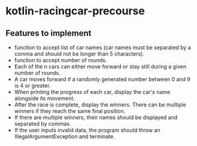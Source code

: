 # kotlin-racingcar-precourse
## Features to implement
- function to accept list of car names (car names must be separated by a comma and should not be longer than 5 characters).
- function to accept number of rounds.
- Each of the n cars can either move forward or stay still during a given number of rounds.
- A car moves forward if a randomly generated number between 0 and 9 is 4 or greater.
- When printing the progress of each car, display the car's name alongside its movement.
- After the race is complete, display the winners. There can be multiple winners if they reach the same final position.
- If there are multiple winners, their names should be displayed and separated by commas.
- If the user inputs invalid data, the program should throw an IllegalArgumentException and terminate.
